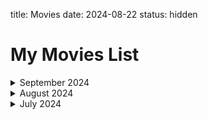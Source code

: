 title: Movies
date: 2024-08-22
status: hidden

# My Movies List  

<details markdown='1'><summary>September 2024</summary>

_Title_ - **Thor (2011)**  
_My rating_ - ⭐⭐⭐⭐⭐   
_Watched on_ 🔄 - 15th September 2024  

_Title_ - **Iron Man 3 (2013)**  
_My rating_ - ⭐⭐⭐⭐⭐  
_Watched on_ 🔄 - 15th September 2024  

_Title_ - **Iron Man 2 (2010)**  
_My rating_ - ⭐⭐⭐⭐⭐  
_Watched on_ 🔄 - 15th September 2024  

_Title_ - **Iron Man (2008)**  
_My rating_ - ⭐⭐⭐⭐⭐  
_Watched on_ 🔄 - 15th September 2024 

_Title_ - **Borderlands (2024)**  
_My rating_ - ⭐⭐⭐  
_Watched on_ - 1st September 2024  

_Title_ - **Tokunbo (2024)**  
_My rating_ - ⭐⭐⭐  
_Watched on_ - 1st September 2024  

_Title_ - **Trap (2024)**  
_My rating_ - ⭐⭐⭐⭐  
_Watched on_ - 1st September 2024  
</details>  

<details markdown='1'><summary>August 2024</summary>

_Title_ - **The Killer (2024)**  
_My rating_ - ⭐⭐  
_Watched on_ - 31st August 2024  

_Title_ - **Hell Hole (2024)**  
_My rating_ - ⭐⭐  
_Watched on_ - 28th August 2024  

_Title_ - **Longlegs (2024)**  
_My rating_ - ⭐  
_Watched on_ - 28th August 2024  

_Title_ - **Greedy People (2024)**  
_My rating_ - ⭐⭐⭐⭐⭐  
_Watched on_ - 24th August 2024  

_Title_ - **Gunner (2024)**  
_My rating_ - ⭐⭐
_Watched on_ - 24th August 2024  

_Title_ - **Jackpot (2024)**  
_My rating_ - ⭐⭐
_Watched on_ - 23rd August 2024  

_Title_ - **The Beast Within (2024)**  
_My rating_ - ⭐
_Watched on_ - 21st August 2024  

_Title_ - **Twisters (2024)**  
_My rating_ - ⭐⭐⭐
_Watched on_ - 18th August 2024  

_Title_ - **Fly Me To The Moon (2024)**  
_My rating_ - ⭐⭐⭐⭐⭐
_Watched on_ - 18th August 2024  

_Title_ - **The Union (2024)**  
_My rating_ - ⭐⭐⭐⭐⭐  
_Watched on_ - 18th August 2024  

_Title_  - **The Duel 2024**  
_My rating_ - ⭐⭐⭐  
_Watched on_ - 18th August 2024  

_Title_  - **Despicable Me 4 (2024)**  
_My rating_ - ⭐⭐⭐⭐⭐  
_Watched on_ - 18th August 2024  

_Title_  - **The One Fast Move (2024)**  
_My rating_ - ⭐  
_Watched on_ - 11th August 2024  

_Title_  - **The Instigators (2024)**  
_My rating_ - ⭐⭐⭐⭐⭐  
_Watched on_ - 11th August 2024  

_Title_  - **The Shakedown (2024)**  
_My rating_ - ⭐⭐⭐⭐  
_Watched on_ - 11th August 2024  

</details>

<details markdown='1'><summary>July 2024</summary>

_Title_ - **Bad Boys - Ride or Die (2024)**  
_My rating_ - ⭐⭐⭐⭐⭐  
_Watched on_ - 18th July 2024  

_Title_  - **Soul (2020)**  
_My rating_ - ⭐⭐⭐⭐⭐  
_Watched on_ 🔄 - 11th July 2024  

_Title_  - **A Quiet Place: Day One (2020)**  
_My rating_ - ⭐⭐⭐⭐  
_Watched on_ - 11th July 2024  

</details>